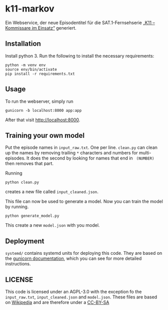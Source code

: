 # k11-markov

Ein Webservice, der neue Episodentitel für die SAT.1-Fernsehserie [„K11 – Kommissare im Einsatz“](https://de.wikipedia.org/wiki/K11_–_Kommissare_im_Einsatz) generiert.

## Installation

Install python 3. Run the following to install the necessary requirements:

```
python -m venv env
source env/bin/activate
pip install -r requirements.txt
```

## Usage

To run the webserver, simply run

```
gunicorn -b localhost:8000 app:app
```

After that visit [http://localhost:8000](http://localhost:8000).

## Training your own model

Put the episode names in `input_raw.txt`. One per line.
`clean.py` can clean up the names by removing trailing `*` characters and numbers for multi-episodes.
It does the second by looking for names that end in ` (NUMBER)` then removes that part.

Running

```
python clean.py
```

creates a new file called `input_cleaned.json`.

This file can now be used to generate a model.
Now you can train the model by running.

```
python generate_model.py
```

This create a new `model.json` with you model.

## Deployment

`systemd/` contains systemd units for deploying this code.
They are based on the [gunicorn documentation](https://docs.gunicorn.org/en/stable/deploy.html#nginx-configuration), which you can see for more detailed instructions.

## LICENSE

This code is licensed under an AGPL-3.0 with the exception fo the `input_raw.txt`, `input_cleaned.json` and `model.json`.
These files are based on [Wikipedia](https://de.wikipedia.org/wiki/K11_%E2%80%93_Kommissare_im_Einsatz/Episodenliste) and are therefore under a [CC-BY-SA](https://creativecommons.org/licenses/by-sa/3.0/legalcode)
